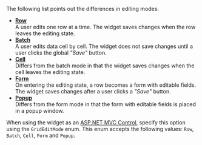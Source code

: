 The following list points out the differences in editing modes.

- [**Row**](/Documentation/Guide/Widgets/TreeList/Editing/#Row_Mode)       
A user edits one row at a time. The widget saves changes when the row leaves the editing state.
- [**Batch**](/Documentation/Guide/Widgets/TreeList/Editing/#Batch_Mode)     
A user edits data cell by cell. The widget does not save changes until a user clicks the global *"Save"* button.
- [**Cell**](/Documentation/Guide/Widgets/TreeList/Editing/#Cell_Mode)      
Differs from the batch mode in that the widget saves changes when the cell leaves the editing state.
- [**Form**](/Documentation/Guide/Widgets/TreeList/Editing/#Form_Mode)      
On entering the editing state, a row becomes a form with editable fields. The widget saves changes after a user clicks a *"Save"* button.
- [**Popup**](/Documentation/Guide/Widgets/TreeList/Editing/#Popup_Mode)     
Differs from the form mode in that the form with editable fields is placed in a popup window.

When using the widget as an [ASP.NET MVC Control](/concepts/35%20ASP.NET%20MVC%20Controls/20%20Fundamentals '/Documentation/Guide/ASP.NET_MVC_Controls/Fundamentals/'), specify this option using the `GridEditMode` enum. This enum accepts the following values: `Row`, `Batch`, `Cell`, `Form` and `Popup`.